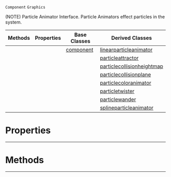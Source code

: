  `Component` `Graphics`



(NOTE) Particle Animator Interface. Particle Animators effect particles in the system.

|Methods|Properties|Base Classes|Derived Classes|
|---|---|---|---|
| | |[component](https://github.com/ZilchEngine/ZilchDocs/blob/master/code_reference/class_reference/component.markdown)|[linearparticleanimator](https://github.com/ZilchEngine/ZilchDocs/blob/master/code_reference/class_reference/linearparticleanimator.markdown)|
| | | |[particleattractor](https://github.com/ZilchEngine/ZilchDocs/blob/master/code_reference/class_reference/particleattractor.markdown)|
| | | |[particlecollisionheightmap](https://github.com/ZilchEngine/ZilchDocs/blob/master/code_reference/class_reference/particlecollisionheightmap.markdown)|
| | | |[particlecollisionplane](https://github.com/ZilchEngine/ZilchDocs/blob/master/code_reference/class_reference/particlecollisionplane.markdown)|
| | | |[particlecoloranimator](https://github.com/ZilchEngine/ZilchDocs/blob/master/code_reference/class_reference/particlecoloranimator.markdown)|
| | | |[particletwister](https://github.com/ZilchEngine/ZilchDocs/blob/master/code_reference/class_reference/particletwister.markdown)|
| | | |[particlewander](https://github.com/ZilchEngine/ZilchDocs/blob/master/code_reference/class_reference/particlewander.markdown)|
| | | |[splineparticleanimator](https://github.com/ZilchEngine/ZilchDocs/blob/master/code_reference/class_reference/splineparticleanimator.markdown)|


 #  Properties


---  
 #  Methods


---  
 

 